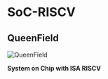 # SoC-RISCV
## QueenField

![QueenField](../master/soc-riscv.svg)

**System on Chip with ISA RISCV**
